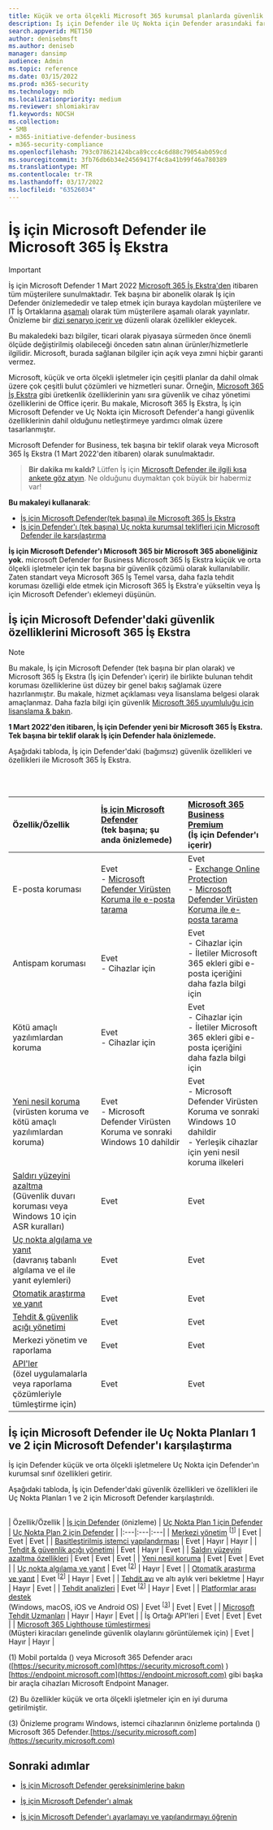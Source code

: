 ```yaml
---
title: Küçük ve orta ölçekli Microsoft 365 kurumsal planlarda güvenlik özelliklerini karşılaştırma
description: İş için Defender ile Uç Nokta için Defender arasındaki farkları anlıyoruz. Her plana nelerin dahil olduğunu bilmek, şirket için bilinçli bir karar ataymanıza yardımcı olabilir.
search.appverid: MET150
author: denisebmsft
ms.author: deniseb
manager: dansimp
audience: Admin
ms.topic: reference
ms.date: 03/15/2022
ms.prod: m365-security
ms.technology: mdb
ms.localizationpriority: medium
ms.reviewer: shlomiakirav
f1.keywords: NOCSH
ms.collection:
- SMB
- m365-initiative-defender-business
- m365-security-compliance
ms.openlocfilehash: 793c078621424bca89ccc4c6d88c79054ab059cd
ms.sourcegitcommit: 3fb76db6b34e24569417f4c8a41b99f46a780389
ms.translationtype: MT
ms.contentlocale: tr-TR
ms.lasthandoff: 03/17/2022
ms.locfileid: "63526034"
---
```

# <a name="compare-microsoft-defender-for-business-to-microsoft-365-business-premium"></a>İş için Microsoft Defender ile Microsoft 365 İş Ekstra

> [!IMPORTANT]
> İş için Microsoft Defender 1 Mart 2022 [Microsoft 365 İş Ekstra'den](../../business-premium/index.md) itibaren tüm müşterilere sunulmaktadır. Tek başına bir abonelik olarak İş için Defender önizlemededir ve talep etmek için buraya kaydolan müşterilere ve IT İş Ortaklarına [aşamalı](https://aka.ms/mdb-preview) olarak tüm müşterilere aşamalı olarak yayınlatır. Önizleme bir [dizi senaryo içerir ve](mdb-tutorials.md#try-these-preview-scenarios) düzenli olarak özellikler ekleycek.
> 
> Bu makaledeki bazı bilgiler, ticari olarak piyasaya sürmeden önce önemli ölçüde değiştirilmiş olabileceği önceden satın alınan ürünler/hizmetlerle ilgilidir. Microsoft, burada sağlanan bilgiler için açık veya zımni hiçbir garanti vermez. 

Microsoft, küçük ve orta ölçekli işletmeler için çeşitli planlar da dahil olmak üzere çok çeşitli bulut çözümleri ve hizmetleri sunar. Örneğin, [Microsoft 365 İş Ekstra](../../business/microsoft-365-business-overview.md) gibi üretkenlik özelliklerinin yanı sıra güvenlik ve cihaz yönetimi özelliklerini de Office içerir. Bu makale, Microsoft 365 İş Ekstra, İş için Microsoft Defender ve Uç Nokta için Microsoft Defender'a hangi güvenlik özelliklerinin dahil olduğunu netleştirmeye yardımcı olmak üzere tasarlanmıştır.

Microsoft Defender for Business, tek başına bir teklif olarak veya Microsoft 365 İş Ekstra (1 Mart 2022'den itibaren) olarak sunulmaktadır.

>
> **Bir dakika mı kaldı?**
> Lütfen İş için <a href="https://microsoft.qualtrics.com/jfe/form/SV_0JPjTPHGEWTQr4y" target="_blank">Microsoft Defender ile ilgili kısa ankete göz atyın</a>. Ne olduğunu duymaktan çok büyük bir habermiz var!
>

**Bu makaleyi kullanarak**:

- [İş için Microsoft Defender(tek başına) ile Microsoft 365 İş Ekstra](#compare-security-features-in-microsoft-defender-for-business-to-microsoft-365-business-premium)
- [İş için Defender'ı (tek başına) Uç nokta kurumsal teklifleri için Microsoft Defender ile karşılaştırma](#compare-microsoft-defender-for-business-to-microsoft-defender-for-endpoint-plans-1-and-2)

**İş için Microsoft Defender'ı Microsoft 365 bir Microsoft 365 aboneliğiniz yok.** microsoft Defender for Business Microsoft 365 İş Ekstra küçük ve orta ölçekli işletmeler için tek başına bir güvenlik çözümü olarak kullanılabilir. Zaten standart veya Microsoft 365 İş Temel varsa, daha fazla tehdit koruması özelliği elde etmek için Microsoft 365 İş Ekstra'e yükseltin veya İş için Microsoft Defender'ı eklemeyi düşünün. 

## <a name="compare-security-features-in-microsoft-defender-for-business-to-microsoft-365-business-premium"></a>İş için Microsoft Defender'daki güvenlik özelliklerini Microsoft 365 İş Ekstra

> [!NOTE]
> Bu makale, İş için Microsoft Defender (tek başına bir plan olarak) ve Microsoft 365 İş Ekstra (İş için Defender'ı içerir) ile birlikte bulunan tehdit koruması özelliklerine üst düzey bir genel bakış sağlamak üzere hazırlanmıştır. Bu makale, hizmet açıklaması veya lisanslama belgesi olarak amaçlanmaz. Daha fazla bilgi için güvenlik [Microsoft 365 uyumluluğu için lisanslama & bakın](/office365/servicedescriptions/microsoft-365-service-descriptions/microsoft-365-tenantlevel-services-licensing-guidance/microsoft-365-security-compliance-licensing-guidance).

**1 Mart 2022'den itibaren, İş için Defender yeni bir Microsoft 365 İş Ekstra. Tek başına bir teklif olarak İş için Defender hala önizlemede.**

Aşağıdaki tabloda, İş için Defender'daki (bağımsız) güvenlik özellikleri ve özellikleri ile Microsoft 365 İş Ekstra. 

 <br/><br/>

| Özellik/Özellik | [İş için Microsoft Defender](mdb-overview.md)<br/>(tek başına; şu anda önizlemede) | [Microsoft 365 Business Premium](../../business/microsoft-365-business-overview.md)<br/>(İş için Defender'ı içerir) |
|:---|:---|:---|
| E-posta koruması | Evet <br/>- [Microsoft Defender Virüsten Koruma ile e-posta tarama](../defender-endpoint/configure-advanced-scan-types-microsoft-defender-antivirus.md) | Evet <br/>- [Exchange Online Protection](../office-365-security/exchange-online-protection-overview.md) <br/>- [Microsoft Defender Virüsten Koruma ile e-posta tarama](../defender-endpoint/configure-advanced-scan-types-microsoft-defender-antivirus.md) |
| Antispam koruması | Evet <br/>- Cihazlar için | Evet <br/>- Cihazlar için<br/>- İletiler Microsoft 365 ekleri gibi e-posta içeriğini daha fazla bilgi için |
| Kötü amaçlı yazılımlardan koruma | Evet<br/>- Cihazlar için | Evet <br/>- Cihazlar için<br/>- İletiler Microsoft 365 ekleri gibi e-posta içeriğini daha fazla bilgi için |
| [Yeni nesil koruma](../defender-endpoint/microsoft-defender-antivirus-in-windows-10.md) <br/> (virüsten koruma ve kötü amaçlı yazılımlardan koruma) | Evet<br/>- Microsoft Defender Virüsten Koruma ve sonraki Windows 10 dahildir  | Evet <br/>- Microsoft Defender Virüsten Koruma ve sonraki Windows 10 dahildir<br/>- Yerleşik cihazlar için yeni nesil koruma ilkeleri |
| [Saldırı yüzeyini azaltma](../defender-endpoint/overview-attack-surface-reduction.md) <br/>(Güvenlik duvarı koruması veya Windows 10 için ASR kuralları) | Evet  | Evet  |
| [Uç nokta algılama ve yanıt](../defender-endpoint/overview-endpoint-detection-response.md) <br/>(davranış tabanlı algılama ve el ile yanıt eylemleri) | Evet | Evet |
| [Otomatik araştırma ve yanıt](../defender-endpoint/automated-investigations.md) | Evet | Evet |
| [Tehdit & güvenlik açığı yönetimi](../defender-endpoint/tvm-dashboard-insights.md) | Evet | Evet |
| Merkezi yönetim ve raporlama  | Evet  | Evet  |
| [API'ler](../defender-endpoint/apis-intro.md) <br/>(özel uygulamalarla veya raporlama çözümleriyle tümleştirme için)  | Evet | Evet |


## <a name="compare-microsoft-defender-for-business-to-microsoft-defender-for-endpoint-plans-1-and-2"></a>İş için Microsoft Defender ile Uç Nokta Planları 1 ve 2 için Microsoft Defender'ı karşılaştırma

İş için Defender küçük ve orta ölçekli işletmelere Uç Nokta için Defender'ın kurumsal sınıf özellikleri getirir. 

Aşağıdaki tabloda, İş için Defender'daki güvenlik özellikleri ve özellikleri ile Uç Nokta Planları 1 ve 2 için Microsoft Defender karşılaştırıldı. <br/><br/>

| Özellik/Özellik | [İş için Defender](mdb-overview.md) (önizleme) | [Uç Nokta Plan 1 için Defender](../defender-endpoint/defender-endpoint-plan-1.md) | [Uç Nokta Plan 2 için Defender](../defender-endpoint/microsoft-defender-endpoint.md) |
|:---|:---|:---|
| [Merkezi yönetim](../defender-endpoint/manage-atp-post-migration.md) <sup>[[1](#fn1)]</sup> | Evet | Evet | Evet |
| [Basitleştirilmiş istemci yapılandırması](mdb-simplified-configuration.md) | Evet | Hayır | Hayır |
| [Tehdit & güvenlik açığı yönetimi](../defender-endpoint/next-gen-threat-and-vuln-mgt.md) | Evet | Hayır | Evet |
| [Saldırı yüzeyini azaltma özellikleri](../defender-endpoint/overview-attack-surface-reduction.md) | Evet | Evet | Evet |
| [Yeni nesil koruma](../defender-endpoint/next-generation-protection.md) | Evet | Evet | Evet |
| [Uç nokta algılama ve yanıt](../defender-endpoint/overview-endpoint-detection-response.md) | Evet <sup>[[2](#fn2)]</sup> | Hayır | Evet |
| [Otomatik araştırma ve yanıt](../defender-endpoint/automated-investigations.md) | Evet <sup>[[2](#fn2)]</sup> | Hayır | Evet |
| [Tehdit avı](../defender-endpoint/advanced-hunting-overview.md) ve altı aylık veri bekletme | Hayır | Hayır | Evet |
| [Tehdit analizleri](../defender-endpoint/threat-analytics.md) | Evet <sup>[[2](#fn2)]</sup> | Hayır | Evet |
| [Platformlar arası destek](../defender-endpoint/minimum-requirements.md) <br/>(Windows, macOS, iOS ve Android OS) | Evet <sup>[[3](#fn3)]</sup> | Evet | Evet |
| [Microsoft Tehdit Uzmanları](../defender-endpoint/microsoft-threat-experts.md) | Hayır | Hayır | Evet |
| İş Ortağı API'leri | Evet | Evet | Evet |
| [Microsoft 365 Lighthouse tümleştirmesi](../../lighthouse/m365-lighthouse-overview.md) <br/>(Müşteri kiracıları genelinde güvenlik olaylarını görüntülemek için) | Evet | Hayır | Hayır |

(<a id="fn1">1</a>) Mobil portalda () veya Microsoft 365 Defender aracı ([https://security.microsoft.com](https://security.microsoft.com) )[https://endpoint.microsoft.com](https://endpoint.microsoft.com) gibi başka bir araçla cihazları Microsoft Endpoint Manager.

(<a id="fn2">2</a>) Bu özellikler küçük ve orta ölçekli işletmeler için en iyi duruma getirilmiştir.

(<a id="fn3">3</a>) Önizleme programı Windows, istemci cihazlarının önizleme portalında () Microsoft 365 Defender.[https://security.microsoft.com](https://security.microsoft.com)

## <a name="next-steps"></a>Sonraki adımlar

- [İş için Microsoft Defender gereksinimlerine bakın](mdb-requirements.md)

- [İş için Microsoft Defender'ı almak](get-defender-business.md)

- [İş için Microsoft Defender'ı ayarlamayı ve yapılandırmayı öğrenin](mdb-setup-configuration.md) 

